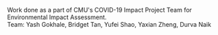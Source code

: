 Work done as a part of CMU's COVID-19 Impact Project Team for Environmental Impact Assessment. <br>
Team: Yash Gokhale, Bridget Tan, Yufei Shao, Yaxian Zheng, Durva Naik
